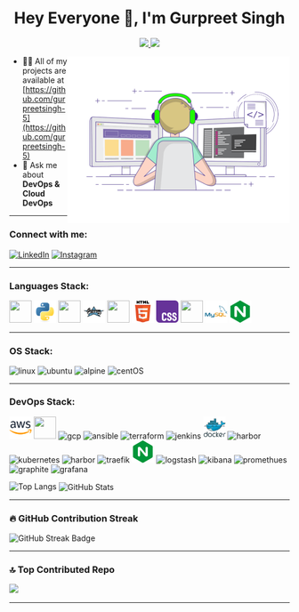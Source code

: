 <h1 align="center">Hey Everyone 👋, I'm Gurpreet Singh</h1>




<p align="center">
  <a href="https://github.com/gurpreetsingh-5">
    <img src="https://img.shields.io/github/followers/gurpreetsingh-5?label=Follow&style=social" />
  </a>
 
  <a href="https://linkedin.com/in/gurpreetsingh005">
    <img src="https://img.shields.io/badge/LinkedIn-Gurpreet%20Singh-blue?logo=linkedin&style=flat-square" />
  </a>
</p>

<img align="right" alt="Coding" width="400" src="https://raw.githubusercontent.com/devSouvik/devSouvik/master/gif3.gif">

<!--<p align="left">
  <img src="https://komarev.com/ghpvc/?username=jaiswaladi246&label=Profile%20views&color=0e75b6&style=flat" alt="Profile Views" />
</p>-->

- 👨‍💻 All of my projects are available at [https://github.com/gurpreetsingh-5](https://github.com/gurpreetsingh-5)  
- 💬 Ask me about **DevOps & Cloud DevOps**  
<!-- - 📫 How to reach me **office@devopsshack.com** -->

---

<h3 align="left">Connect with me:</h3>
<p align="left">
  <a href="https://linkedin.com/in/gurpreetsingh005" target="blank"><img align="center" src="https://raw.githubusercontent.com/rahuldkjain/github-profile-readme-generator/master/src/images/icons/Social/linked-in-alt.svg" alt="LinkedIn" height="30" width="40" /></a>
  <a href="https://instagram.com/gur.s1ngh" target="blank"><img align="center" src="https://raw.githubusercontent.com/rahuldkjain/github-profile-readme-generator/master/src/images/icons/Social/instagram.svg" alt="Instagram" height="30" width="40" /></a>
 <!-- <a href="https://www.youtube.com/channel/UC1XLb_DoX2eNWGKjkh2epwA" target="blank"><img align="center" src="https://raw.githubusercontent.com/rahuldkjain/github-profile-readme-generator/master/src/images/icons/Social/youtube.svg" alt="YouTube" height="30" width="40" /></a> -->
</p>

---

<h3 align="left">Languages Stack:</h3>
<p align="left">
  
  <img src="https://www.vectorlogo.zone/logos/golang/golang-icon.svg" width="40" height="40" />
  <img src="https://raw.githubusercontent.com/devicons/devicon/master/icons/python/python-original.svg" width="40" height="40"/>

  <img src="https://www.vectorlogo.zone/logos/gnu_bash/gnu_bash-icon.svg" width="40" height="40"/>
  <img src="https://raw.githubusercontent.com/github/explore/b15b6cf1726418913aafbf337a749dded180279d/topics/groovy/groovy.png" alt="groovy" title="groovy" width="40" height="40"/> 
  <!-- <img src="https://www.vectorlogo.zone/logos/circleci/circleci-icon.svg" width="40" height="40"/> -->
  <img src="https://www.vectorlogo.zone/logos/git-scm/git-scm-icon.svg" width="40" height="40"/>
  <img src="https://raw.githubusercontent.com/devicons/devicon/master/icons/html5/html5-original-wordmark.svg" width="40" height="40"/>
  <img src="https://raw.githubusercontent.com/github/explore/80688e429a7d4ef2fca1e82350fe8e3517d3494d/topics/css/css.png" width="40" height="40" />
  <img src="https://img.icons8.com/ios-filled/50/000000/javascript-logo.png" width="40" height="40" />


  <!-- <img src="https://raw.githubusercontent.com/devicons/devicon/master/icons/java/java-original.svg" width="40" height="40"/> 
  <img src="https://www.vectorlogo.zone/logos/jenkins/jenkins-icon.svg" width="40" height="40"/>
  <img src="https://www.vectorlogo.zone/logos/kubernetes/kubernetes-icon.svg" width="40" height="40"/>
  <img src="https://raw.githubusercontent.com/devicons/devicon/master/icons/linux/linux-original.svg" width="40" height="40"/> -->
  <img src="https://raw.githubusercontent.com/devicons/devicon/master/icons/mysql/mysql-original-wordmark.svg" width="40" height="40"/>
  <img src="https://raw.githubusercontent.com/devicons/devicon/master/icons/nginx/nginx-original.svg" width="40" height="40"/>

 <!-- <img src="https://www.vectorlogo.zone/logos/getpostman/getpostman-icon.svg" width="40" height="40"/>
  <img src="https://raw.githubusercontent.com/detain/svg-logos/780f25886640cef088af994181646db2f6b1a3f8/svg/selenium-logo.svg" width="40" height="40"/>
  <img src="https://www.vectorlogo.zone/logos/springio/springio-icon.svg" width="40" height="40"/> -->
</p>

---

<h3 align="left">OS Stack:</h3>
  <p align="left">
    <img src="https://brandlogos.net/wp-content/uploads/2020/03/Linux-logo.png" alt="linux" title="linux" width="40" height="40"/> 
    <img src="https://www.vectorlogo.zone/logos/ubuntu/ubuntu-icon.svg" alt="ubuntu" title="ubuntu" width="40" height="40"/>  
    <img src="https://www.vectorlogo.zone/logos/alpinelinux/alpinelinux-icon.svg" alt="alpine" title="alpine" width="40" height="40"/> 
    <img src="https://www.vectorlogo.zone/logos/centos/centos-icon.svg" alt="centOS" title="centOS" width="40" height="40"/> 
</p>

---

<h3 align="left"> DevOps Stack:</h3> 
<p align="left">
  <img src="https://raw.githubusercontent.com/devicons/devicon/master/icons/amazonwebservices/amazonwebservices-original-wordmark.svg" width="40" height="40"/>
  <img src="https://www.vectorlogo.zone/logos/microsoft_azure/microsoft_azure-icon.svg" width="40" height="40"/>
  <!-- <img src="https://www.vectorlogo.zone/logos/amazon_aws/amazon_aws-icon.svg" alt="aws" title="aws" width="40" height="40"/> -->
  <img src="https://www.vectorlogo.zone/logos/google_cloud/google_cloud-icon.svg" alt="gcp" title="gcp" width="40" height="40"/>  
  <img src="https://www.vectorlogo.zone/logos/ansible/ansible-icon.svg" alt="ansible" title="ansible" width="40" height="40"/> 
  <img src="https://www.vectorlogo.zone/logos/terraformio/terraformio-icon.svg" alt="terraform" title="terraform" width="40" height="40"/> 
  <img src="https://www.vectorlogo.zone/logos/jenkins/jenkins-icon.svg" alt="jenkins" title="jenkins" width="40" height="40"/>  
 <!-- <img src="https://www.vectorlogo.zone/logos/circleci/circleci-icon.svg" alt="circleci" title="circleci" width="40" height="40"/> 
  <img src="https://www.vectorlogo.zone/logos/codeship/codeship-icon.svg" alt="codeship" title="codeship" width="40" height="40"/> 
  <img src="https://www.vectorlogo.zone/logos/atlassian_bamboo/atlassian_bamboo-icon.svg" alt="bamboo" title="bamboo" width="40" height="40"/> --> 
  <img src="https://raw.githubusercontent.com/devicons/devicon/master/icons/docker/docker-original-wordmark.svg" width="40" height="40"/>
  <img src="https://www.vectorlogo.zone/logos/goharborio/goharborio-icon.svg" alt="harbor" title="harbor" width="40" height="40"/> 
  <img src="https://www.vectorlogo.zone/logos/kubernetes/kubernetes-icon.svg" alt="kubernetes" title="kubernetes" width="40" height="40"/>  
  <img src="https://www.vectorlogo.zone/logos/helmsh/helmsh-icon.svg" alt="harbor" title="harbor" width="40" height="40"/> 
  <img src="https://www.vectorlogo.zone/logos/traefikio/traefikio-icon.svg" alt="traefik" title="traefik" width="40" height="40"/> 
  <img src="https://raw.githubusercontent.com/github/explore/85cceaeeaf993ca35664dc37ea24f9237fbbfc14/topics/nginx/nginx.png" alt="nginx" title="nginx" width="40" height="40"/>  
  <img src="https://www.vectorlogo.zone/logos/elasticco_logstash/elasticco_logstash-icon.svg" alt="logstash" title="logstash" width="40" height="40"/> 
  <img src="https://www.vectorlogo.zone/logos/elasticco_kibana/elasticco_kibana-icon.svg" alt="kibana" title="kibana" width="40" height="40"/> 
  <img src="https://www.vectorlogo.zone/logos/prometheusio/prometheusio-icon.svg" alt="promethues" title="promethues" width="40" height="40"/> 
  <img src="https://www.vectorlogo.zone/logos/graphiteapp/graphiteapp-icon.svg" alt="graphite" title="graphite" width="40" height="40"/> 
  <img src="https://www.vectorlogo.zone/logos/grafana/grafana-icon.svg" alt="grafana" title="grafana" width="40" height="40"/> 
</p>


<p><img align="left" src="https://github-readme-stats.vercel.app/api/top-langs?username=gurpreetsingh-5&show_icons=true&locale=en&layout=compact&theme=vue&hide_border=true" alt="Top Langs" /></p>

<p>&nbsp;<img align="center" src="https://github-readme-stats.vercel.app/api?username=gurpreetsingh-5&show_icons=true&locale=en&theme=vue&hide_border=true" alt="GitHub Stats" /></p>

---
### 🔥 GitHub Contribution Streak

![GitHub Streak Badge](https://img.shields.io/badge/GitHub%20Streak-Active-brightgreen?logo=github&style=for-the-badge)

---

### 🔝 Top Contributed Repo
![](https://github-contributor-stats.vercel.app/api?username=gurpreetsingh-5&limit=5&theme=flat&combine_all_yearly_contributions=true)

---

<!-- ### 👨‍💼 About Me & 🤝 Open to Collaborations

🎤 Available for **Guest Sessions / Webinars**  
🤝 Open to **Project Collaborations / YouTube Collabs**  
💼 Offering **DevOps Consulting / Mentorship**  
📧 Let’s chat: [office@devopsshack.com](mailto:office@devopsshack.com) -->

<!-- > *"Helping people crack DevOps with real-world knowledge. Let’s build and automate the future, one pipeline at a time!"* -->

